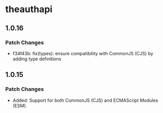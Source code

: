 # theauthapi

## 1.0.16

### Patch Changes

- f34f43b: fix(types): ensure compatibility with CommonJS (CJS) by adding type definitions

## 1.0.15

### Patch Changes

- Added: Support for both CommonJS (CJS) and ECMAScript Modules (ESM).
